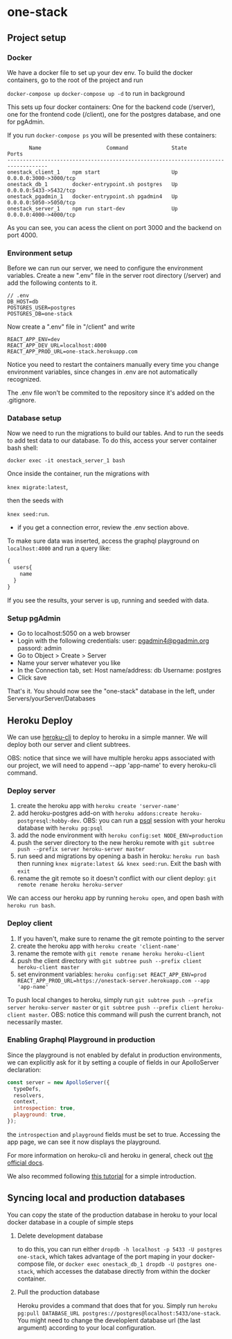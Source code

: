 # one-stack

## Project setup

### Docker
We have a docker file to set up your dev env. To build the docker containers, go to the root of the project and run

`docker-compose up`
`docker-compose up -d` to run in background

This sets up four docker containers: One for the backend code (/server), one for the frontend code (/client), one for the postgres database, and one for pgAdmin.

If you run `docker-compose ps` you will be presented with these containers:

```text
       Name                     Command              State           Ports         
-----------------------------------------------------------------------------------
onestack_client_1    npm start                       Up      0.0.0.0:3000->3000/tcp
onestack_db_1        docker-entrypoint.sh postgres   Up      0.0.0.0:5433->5432/tcp
onestack_pgadmin_1   docker-entrypoint.sh pgadmin4   Up      0.0.0.0:5050->5050/tcp
onestack_server_1    npm run start-dev               Up      0.0.0.0:4000->4000/tcp
```

As you can see, you can acess the client on port 3000 and the backend on port 4000. 

### Environment setup

Before we can run our server, we need to configure the environment variables. Create a new ".env" file in the server root directory (/server) and add the following contents to it.
```
// .env
DB_HOST=db
POSTGRES_USER=postgres
POSTGRES_DB=one-stack
```
Now create a ".env" file in "/client" and write
```
REACT_APP_ENV=dev
REACT_APP_DEV_URL=localhost:4000
REACT_APP_PROD_URL=one-stack.herokuapp.com
```
Notice you need to restart the containers manually every time you change environment variables, since changes in .env are not automatically recognized.

The .env file won't be commited to the repository since it's added on the .gitignore. 
 
### Database setup

Now we need to run the migrations to build our tables. And to run the seeds to add test data to our database. 
To do this, access your server container bash shell: 

`docker exec -it onestack_server_1 bash`

Once inside the container, run the migrations with 

`knex migrate:latest`, 

then the seeds with 

`knex seed:run`.

* if you get a connection error, review the .env section above. 

To make sure data was inserted, access the graphql playground on `localhost:4000` and run a query like:
```graphql
{
  users{
    name
  }
}
```

If you see the results, your server is up, running and seeded with data. 

### Setup pgAdmin

* Go to localhost:5050 on a web browser
* Login with the following credentials:
    user: pgadmin4@pgadmin.org
    passord: admin
* Go to Object > Create > Server
* Name your server whatever you like
* In the Connection tab, set:
  Host name/address: db
  Username: postgres
* Click save

That's it. You should now see the "one-stack" database in the left, under Servers/yourServer/Databases

## Heroku Deploy
We can use [heroku-cli](https://devcenter.heroku.com/articles/heroku-cli) to deploy to heroku in a simple manner. We will deploy both our server and client subtrees.

OBS: notice that since we will have multiple heroku apps associated with our project, we will need to append --app 'app-name' to every heroku-cli command.

### Deploy server
1. create the heroku app with `heroku create 'server-name'`
1. add heroku-postgres add-on with `heroku addons:create heroku-postgresql:hobby-dev`. OBS:  you can run a [psql](https://www.postgresql.org/docs/current/static/app-psql.html) session with your heroku database with `heroku pg:psql`
1. add the node environment with `heroku config:set NODE_ENV=production`
1. push the server directory to the new heroku remote with `git subtree push --prefix server heroku-server master`
1. run seed and migrations by opening a bash in heroku: `heroku run bash` then running `knex migrate:latest && knex seed:run`. Exit the bash with `exit`
1. rename the git remote so it doesn't conflict with our client deploy: `git remote rename heroku heroku-server`

We can access our heroku app by running `heroku open`, and open bash with `heroku run bash`.

### Deploy client
1. If you haven't, make sure to rename the git remote pointing to the server
1. create the heroku app with `heroku create 'client-name'`
1. rename the remote with `git remote rename heroku heroku-client`
1. push the client directory with `git subtree push --prefix client heroku-client master`
1. set environment variables: `heroku config:set REACT_APP_ENV=prod REACT_APP_PROD_URL=https://onestack-server.herokuapp.com --app 'app-name'`

To push local changes to heroku, simply run `git subtree push --prefix server heroku-server master` or `git subtree push --prefix client heroku-client master`. OBS: notice this command will push the current branch, not necessarily master.


### Enabling Graphql Playground in production
Since the playground is not enabled by defalut in production environments, we can explicitly ask for it by setting a couple of fields in our ApolloServer declaration:
```js
const server = new ApolloServer({ 
  typeDefs, 
  resolvers, 
  context,
  introspection: true,
  playground: true,
});
```
the `introspection` and `playground` fields must be set to true. Accessing the app page, we can see it now displays the playground.

For more information on heroku-cli and heroku in general, check out [the official docs](https://devcenter.heroku.com/categories/reference).

We also recommed following [this tutorial](https://devcenter.heroku.com/articles/getting-started-with-nodejs) for a simple introduction.

## Syncing local and production databases

You can copy the state of the production database in heroku to your local docker database in a couple of simple steps
1. Delete development database

    to do this, you can run either `dropdb -h localhost -p 5433 -U postgres one-stack`, which takes advantage of the port maping in your docker-compose file, or `docker exec onestack_db_1 dropdb -U postgres one-stack`, which accesses the database directly from within the docker container.

1. Pull the production database

    Heroku provides a command that does that for you. Simply run `heroku pg:pull DATABASE_URL postgres://postgres@localhost:5433/one-stack`. You might need to change the developlent database url (the last argument) according to your local configuration.
